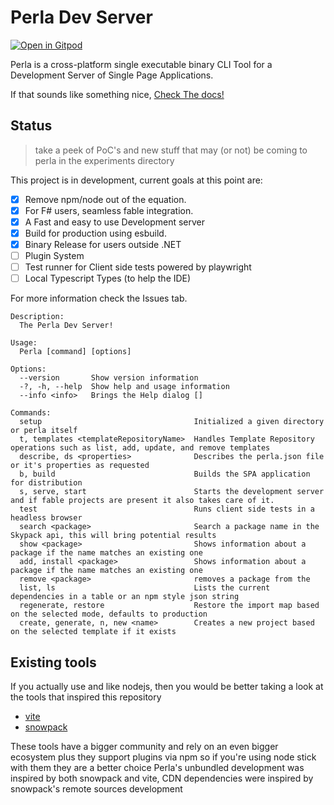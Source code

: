 # Perla Dev Server

[![Open in Gitpod](https://gitpod.io/button/open-in-gitpod.svg)](https://gitpod.io/#https://github.com/AngelMunoz/Perla)

Perla is a cross-platform single executable binary CLI Tool for a Development Server of Single Page Applications.

If that sounds like something nice, [Check The docs!](https://perla-docs.web.app/)

## Status

> take a peek of PoC's and new stuff that may (or not) be coming to perla in the experiments directory

This project is in development, current goals at this point are:

- [x] Remove npm/node out of the equation.
- [x] For F# users, seamless fable integration.
- [x] A Fast and easy to use Development server
- [x] Build for production using esbuild.
- [x] Binary Release for users outside .NET
- [ ] Plugin System
- [ ] Test runner for Client side tests powered by playwright
- [ ] Local Typescript Types (to help the IDE)

For more information check the Issues tab.

```
Description:
  The Perla Dev Server!

Usage:
  Perla [command] [options]

Options:
  --version       Show version information
  -?, -h, --help  Show help and usage information
  --info <info>   Brings the Help dialog []

Commands:
  setup                                  Initialized a given directory or perla itself
  t, templates <templateRepositoryName>  Handles Template Repository operations such as list, add, update, and remove templates
  describe, ds <properties>              Describes the perla.json file or it's properties as requested
  b, build                               Builds the SPA application for distribution
  s, serve, start                        Starts the development server and if fable projects are present it also takes care of it.
  test                                   Runs client side tests in a headless browser
  search <package>                       Search a package name in the Skypack api, this will bring potential results
  show <package>                         Shows information about a package if the name matches an existing one
  add, install <package>                 Shows information about a package if the name matches an existing one
  remove <package>                       removes a package from the
  list, ls                               Lists the current dependencies in a table or an npm style json string
  regenerate, restore                    Restore the import map based on the selected mode, defaults to production
  create, generate, n, new <name>        Creates a new project based on the selected template if it exists

```

## Existing tools

If you actually use and like nodejs, then you would be better taking a look at the tools that inspired this repository

- [vite](https://vitejs.dev/)
- [snowpack](https://www.snowpack.dev/)

These tools have a bigger community and rely on an even bigger ecosystem plus they support plugins via npm so if you're using node stick with them they are a better choice
Perla's unbundled development was inspired by both snowpack and vite, CDN dependencies were inspired by snowpack's remote sources development

